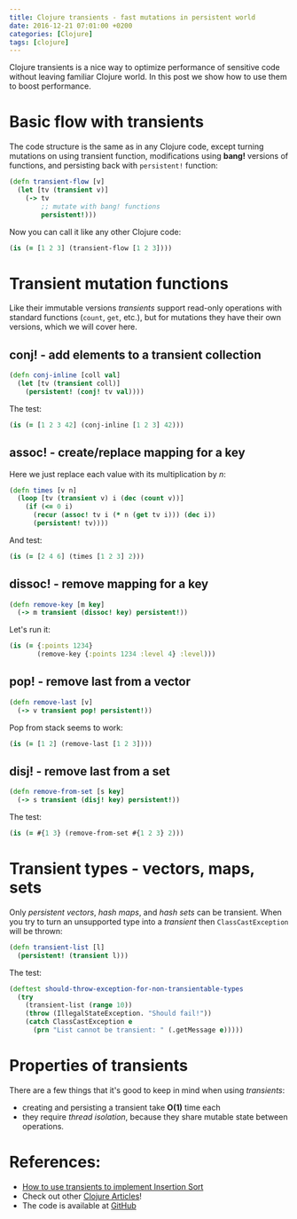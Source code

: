 ```yaml
---
title: Clojure transients - fast mutations in persistent world
date: 2016-12-21 07:01:00 +0200
categories: [Clojure]
tags: [clojure]
---
```



Clojure transients is a nice way to optimize performance of sensitive code
without leaving familiar Clojure world. In this post we show how to use them to
boost performance.

<!--more-->


# Basic flow with transients

The code structure is the same as in any Clojure code, except turning mutations
on using transient function, modifications using **bang!** versions of 
functions, and persisting back with `persistent!` function:
```clojure
(defn transient-flow [v]
  (let [tv (transient v)]
    (-> tv
        ;; mutate with bang! functions
        persistent!)))
```

Now you can call it like any other Clojure code:
```clojure
(is (= [1 2 3] (transient-flow [1 2 3])))
```


# Transient mutation functions

Like their immutable versions *transients* support read-only operations with
standard functions (`count`, `get`, etc.), but for mutations they have their own
versions, which we will cover here.


## conj! - add elements to a transient collection
```clojure
(defn conj-inline [coll val]
  (let [tv (transient coll)]
    (persistent! (conj! tv val))))
```

The test:
```clojure
(is (= [1 2 3 42] (conj-inline [1 2 3] 42)))
```


## assoc! - create/replace mapping for a key

Here we just replace each value with its multiplication by *n*:
```clojure
(defn times [v n]
  (loop [tv (transient v) i (dec (count v))]
    (if (<= 0 i)
      (recur (assoc! tv i (* n (get tv i))) (dec i))
      (persistent! tv))))
```

And test:
```clojure
(is (= [2 4 6] (times [1 2 3] 2)))
```


## dissoc! - remove mapping for a key
```clojure
(defn remove-key [m key]
  (-> m transient (dissoc! key) persistent!))
```

Let's run it:
```clojure
(is (= {:points 1234}
       (remove-key {:points 1234 :level 4} :level)))
```


## pop! - remove last from a vector
```clojure
(defn remove-last [v]
  (-> v transient pop! persistent!))
```

Pop from stack seems to work:
```clojure
(is (= [1 2] (remove-last [1 2 3])))
```


## disj! - remove last from a set
```clojure
(defn remove-from-set [s key]
  (-> s transient (disj! key) persistent!))
```

The test:
```clojure
(is (= #{1 3} (remove-from-set #{1 2 3} 2)))
```


# Transient types - vectors, maps, sets

Only *persistent vectors*, *hash maps*, and *hash sets* can be transient. When
you try to turn an unsupported type into a *transient* then `ClassCastException`
will be thrown:
```clojure
(defn transient-list [l]
  (persistent! (transient l)))
```

The test:
```clojure
(deftest should-throw-exception-for-non-transientable-types
  (try
    (transient-list (range 10))
    (throw (IllegalStateException. "Should fail!"))
    (catch ClassCastException e
      (prn "List cannot be transient: " (.getMessage e)))))
```


# Properties of transients

There are a few things that it's good to keep in mind when using *transients*:

- creating and persisting a transient take **O(1)** time each
- they require *thread isolation*, because they share mutable state between operations.


# References:

- [How to use transients to implement Insertion Sort](https://farenda.com/clojure/insertion-sort-in-clojure)
- Check out other [Clojure Articles](https://farenda.com/clojure-tutorial)!
- The code is available at [GitHub](https://github.com/pwojnowski/clojure-playground)

